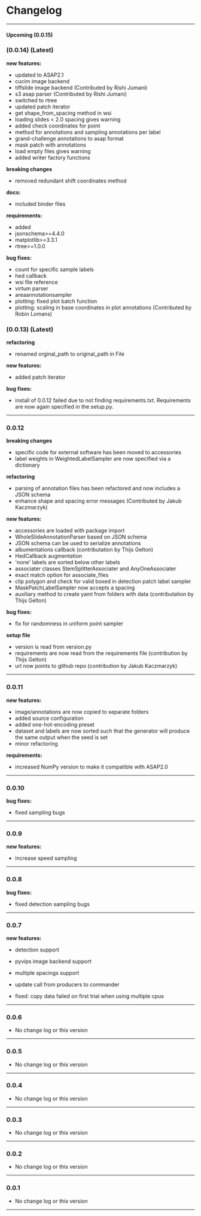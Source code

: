 # Changelog
---
#### **Upcoming** (0.0.15)  


### (0.0.14) (**Latest**)

**new features:**
- updated to ASAP2.1
- cucim image backend
- tiffslide image backend  (Contributed by Rishi Jumani)
- s3 asap parser  (Contributed by Rishi Jumani)
- switched to rtree 
- updated patch iterator
- get shape_from_spacing method in wsi
- loading slides < 2.0 spacing gives warning
- added check coordinates for point
- method for annotations and sampling annotations per label
- grand-challenge annotations to asap format
- mask patch with annotations
- load empty files gives warning
- added writer factory functions


**breaking changes**
- removed redundant shift coordinates method

**docs:**
- included binder files

**requirements:**
 - added
  - jsonschema>=4.4.0
  - matplotlib>=3.3.1
  - rtree>=1.0.0

**bug fixes:**
- count for specific sample labels
- hed callback  
- wsi file reference
- virtum parser
- areaannotationsampler
- plotting: fixed plot batch function
- plotting: scaling in base coordinates in plot annotations (Contributed by Robin Lomans)


### (0.0.13) (**Latest**)

**refactoring**
- renamed orginal_path to original_path in File

**new features:**
- added patch iterator

**bug fixes:**
- install of 0.0.12 failed due to not finding requirements.txt. Requirements are now again specified in the setup.py. 

---

### 0.0.12 

**breaking changes**
 - specific code for external software has been moved to accessories
-  label weights in WeightedLabelSampler are now specified via a dictionary

**refactoring**
 - parsing of annotation files has been refactored and now includes a JSON schema
 - enhance shape and spacing error messages (Contributed by Jakub Kaczmarzyk)
  
**new features:**
 - accessories are loaded with package import
 - WholeSlideAnnotationParser based on JSON schema
 - JSON schema can be used to serialize annotations
 - albumentations callback (contributation by Thijs Gelton)
 - HedCallback augmentation
 - 'none' labels are sorted below other labels
 - associater classes StemSplitterAssociater and AnyOneAssociater
 - exact match option for associate_files
 - clip polygon and check for valid boxed in detection patch label sampler
 - MaskPatchLabelSampler now accepts a spacing
 - auxiliary method to create yaml from folders with data (contributation by Thijs Gelton)
 
**bug fixes:**
 - fix for randomness in uniform point sampler 

**setup file**
 - version is read from version.py
 - requirements are now read from the requirements file (contribution by Thijs Gelton)
 - url now points to github repo (contribution by Jakub Kaczmarzyk)
  
---

### 0.0.11

**new features:**
 - image/annotations are now copied to separate folders
 - added source configuration 
 - added one-hot-encoding preset
 - dataset and labels are now sorted such that the generator will produce the same output when the seed is set
 - minor refactoring

**requirements:**
 - increased NumPy version to make it compatible with ASAP2.0

---

### 0.0.10
**bug fixes:**
 - fixed sampling bugs

---

### 0.0.9
**new features:**
 - increase speed sampling

---

### 0.0.8 
**bug fixes:**
 - fixed detection sampling bugs 

---

### 0.0.7
**new features:**
 - detection support
 - pyvips image backend support
 - multiple spacings support
 - update call from producers to commander

 - fixed: copy data failed on first trial when using multiple cpus

---
### 0.0.6 
 - No change log or this version
---
### 0.0.5

- No change log or this version
---
### 0.0.4
- No change log or this version
---
### 0.0.3
- No change log or this version
---
### 0.0.2
- No change log or this version
---
### 0.0.1
- No change log or this version
---

<!-- 
**new features:**

**bug fixes:**

**depreciations:** -->
